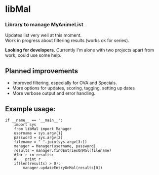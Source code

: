 libMal
======

### Library to manage MyAnimeList

Updates list very well at this moment.  
Work in progress about filtering results (works ok for series).

**Looking for developers.** Currently I'm alone with two projects apart from work, could use some help.

## Planned improvements
* Improved filtering, especially for OVA and Specials.
* More options for updates, scoring, tagging, setting up dates
* More verbose output and error handling.


## Example usage:

    if __name__ == '__main__':
        import sys
        from libMal import Manager
        username = sys.argv[1]
        password = sys.argv[2]
        filename = " ".join(sys.argv[3:])
        manager = Manager(username, password)
        results = manager.findEntriesOnMal(filename)
        #for r in results:
        #    print r
        if(len(results) > 0):
            manager.updateEntryOnMal(results[0])
